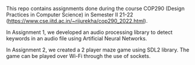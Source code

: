 This repo contains assignments done during the course COP290 (Design Practices in Computer Science) in Semester II 21-22 (https://www.cse.iitd.ac.in/~rijurekha/cop290_2022.html).

In Assignment 1, we developed an audio processing library to detect keywords in an audio file using Artificial Neural Networks.

In Assignment 2, we created a 2 player maze game using SDL2 library. The game can be played over Wi-Fi through the use of sockets.
